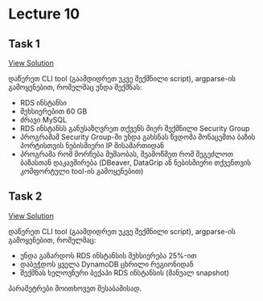 # Lecture 10

## Task 1

[View Solution](task_1)

დაწერეთ CLI tool (გაამდიდრეთ უკვე შექმნილი script), argparse-ის გამოყენებით, რომელმაც უნდა შექმნას:

- RDS ინსტანსი
- მეხსიერებით 60 GB
- ძრავი MySQL
- RDS ინსტანსს განუსაზღვრეთ თქვენს მიერ შექმნილი Security Group
- პროგრამამ Security Group-ში უნდა გახსნას წვდომა მონაცემთა ბაზის პორტისთვის ნებისმიერი IP მისამართიდან
- პროგრამა რომ მორჩება მუშაობას, შეამოწმეთ რომ შეგეძლოთ ბაზასთან დაკავშირება (DBeaver, DataGrip ან ნებისმიერი თქვენთვის კომფორტული tool-ის გამოყენებით)

## Task 2

[View Solution](task_2)

დაწერეთ CLI tool (გაამდიდრეთ უკვე შექმნილი script), argparse-ის გამოყენებით, რომელმაც:

- უნდა გაზარდოს RDS ინსტანსის მეხსიერება 25%-ით
- დაბეჭდოს ყველა DynamoDB ცხრილი რეგიონიდან
- შექმნას ხელოვნური ბექაპი RDS ინსტანსის (მანუალ snapshot)

პარამეტრები მოითხოვეთ შესაბამისად.
